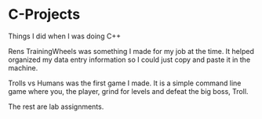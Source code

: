 # C-Projects
Things I did when I was doing C++

Rens TrainingWheels was something I made for my job at the time. It helped organized my data entry information so I could just copy and paste it in the machine.

Trolls vs Humans was the first game I made. It is a simple command line game where you, the player, grind for levels and defeat the big boss, Troll.

The rest are lab assignments.
